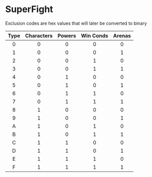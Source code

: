# SuperFight

  Exclusion codes are hex values that will later be converted to binary
  
  |Type| Characters |Powers |Win Conds |Arenas|
  |:----:|:---:|:---:|:---:|:---:|
 |0|0|0|0|0|
|1|0|0|0|1|
|2|0|0|1|0|
|3|0|0|1|1|
|4|0|1|0|0|
|5|0|1|0|1|
|6|0|1|1|0|
|7|0|1|1|1|
|8|1|0|0|0|
|9|1|0|0|1|
|A|1|0|1|0|
|B|1|0|1|1|
|C|1|1|0|0|
|D|1|1|0|1|
|E|1|1|1|0|
|F|1|1|1|1|
